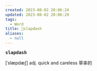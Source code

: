 ```yaml
---
created: 2023-08-02 20:06:24
updated: 2023-08-02 20:06:29
tags:
  - Word
title: 📖slapdash
aliases:
  - null
---
```


<pre><strong>slapdash</strong></pre>
[ˈslæpdæʃ]
adj. quick and careless 草率的

